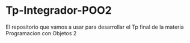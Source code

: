 # Tp-Integrador-POO2
El repositorio que vamos a usar para desarrollar el Tp final de la materia Programacion con Objetos 2
